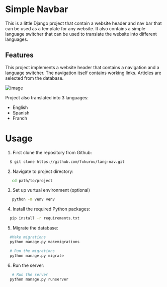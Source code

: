 # Simple Navbar

This is a little Django project that contain a website header and nav bar that can be used as a template for any website. It also contains a simple language switcher that can be used to translate the website into different languages.

## Features

This project implements a website header that contains a navigation and a language switcher. The navigation itself contains working links. Articles are selected from the database.

![image](https://github.com/fxkurou/lang-nav/assets/118657685/0553d793-ecff-45e2-acef-a509defe76ac)

Project also translated into 3 languages:
  * English
  * Spanish
  * Franch

# Usage

1. First clone the repository from Github:
```bash
  $ git clone https://github.com/fxkurou/lang-nav.git
```
2. Navigate to project directory:
 
```bash
   cd path/to/project
```
3. Set up vurtual environment (optional)
```bash
   python -m venv venv
```
4. Install the required Python packages:
```bash
  pip install -r requirements.txt
```
5. Migrate the database:

```bash
  #Make migrations
  python manage.py makemigrations

  # Run the migrations
  python manage.py migrate
```
6. Run the server:
```bash
   # Run the server
  python manage.py runserver
```

